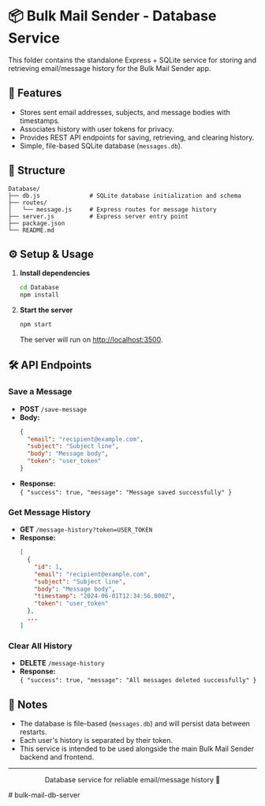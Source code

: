 # 📦 Bulk Mail Sender - Database Service

This folder contains the standalone Express + SQLite service for storing and retrieving email/message history for the Bulk Mail Sender app.

## 🚀 Features

- Stores sent email addresses, subjects, and message bodies with timestamps.
- Associates history with user tokens for privacy.
- Provides REST API endpoints for saving, retrieving, and clearing history.
- Simple, file-based SQLite database (`messages.db`).

## 📂 Structure

```
Database/
├── db.js              # SQLite database initialization and schema
├── routes/
│   └── message.js     # Express routes for message history
├── server.js          # Express server entry point
├── package.json
└── README.md
```

## ⚙️ Setup & Usage

1. **Install dependencies**
   ```bash
   cd Database
   npm install
   ```

2. **Start the server**
   ```bash
   npm start
   ```
   The server will run on [http://localhost:3500](http://localhost:3500).

## 🛠️ API Endpoints

### Save a Message

- **POST** `/save-message`
- **Body:**  
  ```json
  {
    "email": "recipient@example.com",
    "subject": "Subject line",
    "body": "Message body",
    "token": "user_token"
  }
  ```
- **Response:**  
  `{ "success": true, "message": "Message saved successfully" }`

### Get Message History

- **GET** `/message-history?token=USER_TOKEN`
- **Response:**  
  ```json
  [
    {
      "id": 1,
      "email": "recipient@example.com",
      "subject": "Subject line",
      "body": "Message body",
      "timestamp": "2024-06-01T12:34:56.000Z",
      "token": "user_token"
    },
    ...
  ]
  ```

### Clear All History

- **DELETE** `/message-history`
- **Response:**  
  `{ "success": true, "message": "All messages deleted successfully" }`

## 📝 Notes

- The database is file-based (`messages.db`) and will persist data between restarts.
- Each user's history is separated by their token.
- This service is intended to be used alongside the main Bulk Mail Sender backend and frontend.

---

<p align="center">Database service for reliable email/message history 🚀</p>
# bulk-mail-db-server
